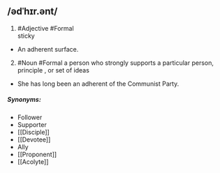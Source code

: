 ## /ədˈhɪr.ənt/ 
1. #Adjective #Formal  
sticky

- An adherent surface.

2. #Noun #Formal 
a person who strongly supports a particular person, principle , or set of ideas

- She has long been an adherent of the Communist Party.

##### Synonyms:
- Follower
- Supporter
- [[Disciple]]
- [[Devotee]]
- Ally
- [[Proponent]]
- [[Acolyte]]